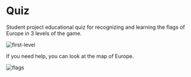 # Quiz
Student project educational quiz for recognizing and learning the flags of Europe in 3 levels of the game.

![first-level](https://user-images.githubusercontent.com/16460530/153648176-04e6cc20-98cc-4080-8182-2989157ada31.gif)


If you need help, you can look at the map of Europe.


![flags](https://user-images.githubusercontent.com/16460530/153605775-31c8482b-e9fb-4b5d-a5e8-bf6844435228.gif)
